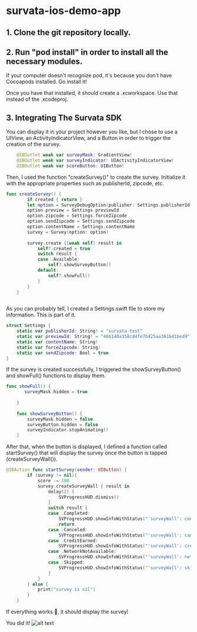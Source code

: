# survata-ios-demo-app

## 1. Clone the git repository locally. 

## 2. Run "pod install" in order to install all the necessary modules. 
If your computer doesn't recognize pod, it's because you don't have Cocoapods installed. Go install it!

Once you have that installed, it should create a .xcworkspace. Use that instead of the .xcodeproj. 

## 3. Integrating The Survata SDK
You can display it in your project however you like, but I chose to use a UIView, an ActivityIndicatorView, and a Button in order to trigger the creation of the survey. 
```swift
    @IBOutlet weak var surveyMask: GradientView!
    @IBOutlet weak var surveyIndicator: UIActivityIndicatorView!
    @IBOutlet weak var scoreButton: UIButton!
```
Then, I used the function "createSurvey()" to create the survey. Initialize it with the appropriate properties such as publisherId, zipcode, etc. 

```swift
func createSurvey() {
        if created { return }
        let option = SurveyDebugOption(publisher: Settings.publisherId)
        option.preview = Settings.previewId
        option.zipcode = Settings.forceZipcode
        option.sendZipcode = Settings.sendZipcode
        option.contentName = Settings.contentName
        survey = Survey(option: option)
        
        survey.create {[weak self] result in
            self?.created = true
            switch result {
            case .Available:
                self?.showSurveyButton()
            default:
                self?.showFull()
            }
        }
    }
    
```
As you can probably tell, I created a Settings.swift file to store my information. This is part of it.
```swift
struct Settings {
	static var publisherId: String! = "survata-test"
	static var previewId: String! = "46b140a358cd4fe7b425aa361b41bed9"
	static var contentName: String!
	static var forceZipcode: String!
	static var sendZipcode: Bool = true
}
```

If the survey is created successfully, I triggered the showSurveyButton() and showFull() functions to display them.
```swift
func showFull() {
       surveyMask.hidden = true
    
    }
    
    func showSurveyButton() {
        surveyMask.hidden = false
        surveyButton.hidden = false
        surveyIndicator.stopAnimating()
    }
```
After that, when the button is displayed, I defined a function called startSurvey() that will display the survey once the button is tapped (createSurveyWall()). 
```swift
@IBAction func startSurvey(sender: UIButton) {
        if (survey != nil){
            score -= 100
            survey.createSurveyWall { result in
                delay(2) {
                    SVProgressHUD.dismiss()
                }
                switch result {
                case .Completed:
                    SVProgressHUD.showInfoWithStatus("'surveyWall': completed")
                    return
                case .Canceled:
                    SVProgressHUD.showInfoWithStatus("'surveyWall': canceled")
                case .CreditEarned:
                    SVProgressHUD.showInfoWithStatus("'surveyWall': credit earned")
                case .NetworkNotAvailable:
                    SVProgressHUD.showInfoWithStatus("'surveyWall': network not available")
                case .Skipped:
                    SVProgressHUD.showInfoWithStatus("'surveyWall': skipped")
                }
            }
        } else {
            print("survey is nil")
        }
    }
```

If everything works 🙏, it should display the survey!

You did it! 
![alt text](http://media2.giphy.com/media/3XdsWf4oqSZ6E/giphy.gif)




